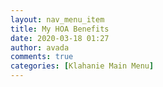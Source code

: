 ```yaml
---
layout: nav_menu_item
title: My HOA Benefits
date: 2020-03-18 01:27
author: avada
comments: true
categories: [Klahanie Main Menu]
---
```


